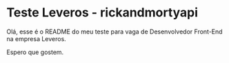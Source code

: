 # Teste Leveros - rickandmortyapi

Olá, esse é o README do meu teste para vaga de Desenvolvedor Front-End na empresa Leveros.

Espero que gostem.
